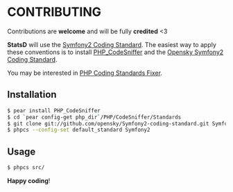 CONTRIBUTING
============

Contributions are **welcome** and will be fully **credited** <3

**StatsD** will use the [Symfony2 Coding Standard](http://symfony.com/doc/current/contributing/code/standards.html).
The easiest way to apply these conventions is to install [PHP_CodeSniffer](http://pear.php.net/package/PHP_CodeSniffer)
and the [Opensky Symfony2 Coding Standard](https://github.com/opensky/Symfony2-coding-standard).

You may be interested in [PHP Coding Standards Fixer](https://github.com/fabpot/PHP-CS-Fixer).

Installation
------------

``` bash
$ pear install PHP_CodeSniffer
$ cd `pear config-get php_dir`/PHP/CodeSniffer/Standards
$ git clone git://github.com/opensky/Symfony2-coding-standard.git Symfony2
$ phpcs --config-set default_standard Symfony2
```

Usage
-----

``` bash
$ phpcs src/
```

**Happy coding**!
